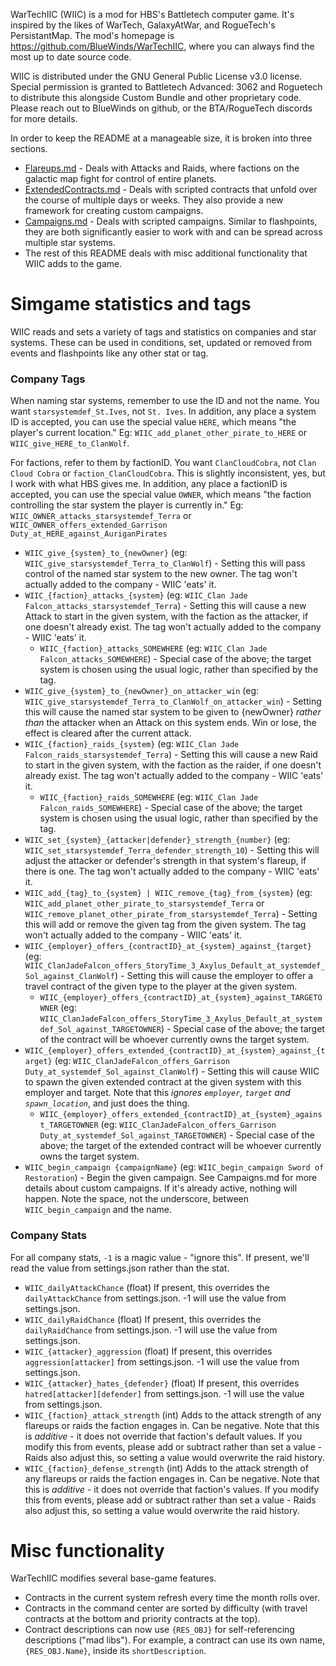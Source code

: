WarTechIIC (WIIC) is a mod for HBS's Battletech computer game. It's inspired by the likes of WarTech, GalaxyAtWar, and RogueTech's PersistantMap. The mod's homepage is https://github.com/BlueWinds/WarTechIIC, where you can always find the most up to date source code.

WIIC is distributed under the GNU General Public License v3.0 license. Special permission is granted to Battletech Advanced: 3062 and Roguetech to distribute this alongside Custom Bundle and other proprietary code. Please reach out to BlueWinds on github, or the BTA/RogueTech discords for more details.

In order to keep the README at a manageable size, it is broken into three sections.
  - [Flareups.md](./Flareups.md) - Deals with Attacks and Raids, where factions on the galactic map fight for control of entire planets.
  - [ExtendedContracts.md](./ExtendedContracts.md) - Deals with scripted contracts that unfold over the course of multiple days or weeks. They also provide a new framework for creating custom campaigns.
  - [Campaigns.md](./Campaigns.md) - Deals with scripted campaigns. Similar to flashpoints, they are both significantly easier to work with and can be spread across multiple star systems.
  - The rest of this README deals with misc additional functionality that WIIC adds to the game.

# Simgame statistics and tags
WIIC reads and sets a variety of tags and statistics on companies and star systems. These can be used in conditions, set, updated or removed from events and flashpoints like any other stat or tag.

### Company Tags
When naming star systems, remember to use the ID and not the name. You want `starsystemdef_St.Ives`, not `St. Ives`. In addition, any place a system ID is accepted, you can use the special value `HERE`, which means "the player's current location." Eg: `WIIC_add_planet_other_pirate_to_HERE` or `WIIC_give_HERE_to_ClanWolf`.

For factions, refer to them by factionID. You want `ClanCloudCobra`, not `Clan Cloud Cobra` or `faction_ClanCloudCobra`. This is slightly inconsistent, yes, but I work with what HBS gives me. In addition, any place a factionID is accepted, you can use the special value `OWNER`, which means "the faction controlling the star system the player is currently in." Eg: `WIIC_OWNER_attacks_starsystemdef_Terra` or `WIIC_OWNER_offers_extended_Garrison Duty_at_HERE_against_AuriganPirates`

  * `WIIC_give_{system}_to_{newOwner}` (eg: `WIIC_give_starsystemdef_Terra_to_ClanWolf`) - Setting this will pass control of the named star system to the new owner. The tag won't actually added to the company - WIIC 'eats' it.
  * `WIIC_{faction}_attacks_{system}` (eg: `WIIC_Clan Jade Falcon_attacks_starsystemdef_Terra`) - Setting this will cause a new Attack to start in the given system, with the faction as the attacker, if one doesn't already exist. The tag won't actually added to the company - WIIC 'eats' it.
    * `WIIC_{faction}_attacks_SOMEWHERE` (eg: `WIIC_Clan Jade Falcon_attacks_SOMEWHERE`) - Special case of the above; the target system is chosen using the usual logic, rather than specified by the tag.
  * `WIIC_give_{system}_to_{newOwner}_on_attacker_win` (eg:  `WIIC_give_starsystemdef_Terra_to_ClanWolf_on_attacker_win`) - Setting this will cause the named star system to be given to {newOwner} *rather than* the attacker when an Attack on this system ends. Win or lose, the effect is cleared after the current attack.
  * `WIIC_{faction}_raids_{system}` (eg: `WIIC_Clan Jade Falcon_raids_starsystemdef_Terra`) - Setting this will cause a new Raid to start in the given system, with the faction as the raider, if one doesn't already exist. The tag won't actually added to the company - WIIC 'eats' it.
    * `WIIC_{faction}_raids_SOMEWHERE` (eg: `WIIC_Clan Jade Falcon_raids_SOMEWHERE`) - Special case of the above; the target system is chosen using the usual logic, rather than specified by the tag.
  * `WIIC_set_{system}_{attacker|defender}_strength_{number}` (eg: `WIIC_set_starsystemdef_Terra_defender_strength_10`) - Setting this will adjust the attacker or defender's strength in that system's flareup, if there is one. The tag won't actually added to the company - WIIC 'eats' it.
  * `WIIC_add_{tag}_to_{system} | WIIC_remove_{tag}_from_{system}` (eg: `WIIC_add_planet_other_pirate_to_starsystemdef_Terra` or `WIIC_remove_planet_other_pirate_from_starsystemdef_Terra`) - Setting this will add or remove the given tag from the given system. The tag won't actually added to the company - WIIC 'eats' it.
  * `WIIC_{employer}_offers_{contractID}_at_{system}_against_{target}` (eg: `WIIC_ClanJadeFalcon_offers_StoryTime_3_Axylus_Default_at_systemdef_Sol_against_ClanWolf`) - Setting this will cause the employer to offer a travel contract of the given type to the player at the given system.
    * `WIIC_{employer}_offers_{contractID}_at_{system}_against_TARGETOWNER` (eg: `WIIC_ClanJadeFalcon_offers_StoryTime_3_Axylus_Default_at_systemdef_Sol_against_TARGETOWNER`) - Special case of the above; the target of the contract will be whoever currently owns the target system.
  * `WIIC_{employer}_offers_extended_{contractID}_at_{system}_against_{target}` (eg: `WIIC_ClanJadeFalcon_offers_Garrison Duty_at_systemdef_Sol_against_ClanWolf`) - Setting this will cause WIIC to spawn the given extended contract at the given system with this employer and target. Note that this *ignores `employer`, `target` and `spawn_location`*, and just does the thing.
    * `WIIC_{employer}_offers_extended_{contractID}_at_{system}_against_TARGETOWNER` (eg: `WIIC_ClanJadeFalcon_offers_Garrison Duty_at_systemdef_Sol_against_TARGETOWNER`) - Special case of the above; the target of the extended contract will be whoever currently owns the target system.
  * `WIIC_begin_campaign {campaignName}` (eg: `WIIC_begin_campaign Sword of Restoration`) - Begin the given campaign. See Campaigns.md for more details about custom campaigns. If it's already active, nothing will happen. Note the space, not the underscore, between `WIIC_begin_campaign` and the name.

### Company Stats
For all company stats, `-1` is a magic value - "ignore this". If present, we'll read the value from settings.json rather than the stat.

  * `WIIC_dailyAttackChance` (float) If present, this overrides the `dailyAttackChance` from settings.json. -1 will use the value from settings.json.
  * `WIIC_dailyRaidChance` (float) If present, this overrides the `dailyRaidChance` from settings.json. -1 will use the value from settings.json.
  * `WIIC_{attacker}_aggression` (float) If present, this overrides `aggression[attacker]` from settings.json. -1 will use the value from settings.json.
  * `WIIC_{attacker}_hates_{defender}` (float) If present, this overrides `hatred[attacker][defender]` from settings.json. -1 will use the value from settings.json.
  * `WIIC_{faction}_attack_strength` (int) Adds to the attack strength of any flareups or raids the faction engages in. Can be negative. Note that this is *additive* - it does not override that faction's default values. If you modify this from events, please add or subtract rather than set a value - Raids also adjust this, so setting a value would overwrite the raid history.
  * `WIIC_{faction}_defense_strength` (int) Adds to the attack strength of any flareups or raids the faction engages in. Can be negative. Note that this is *additive* - it does not override that faction's values. If you modify this from events, please add or subtract rather than set a value - Raids also adjust this, so setting a value would overwrite the raid history.

# Misc functionality
WarTechIIC modifies several base-game features.
  * Contracts in the current system refresh every time the month rolls over.
  * Contracts in the command center are sorted by difficulty (with travel contracts at the bottom and priority contracts at the top).
  * Contract descriptions can now use `{RES_OBJ}` for self-referencing descriptions ("mad libs"). For example, a contract can use its own name, `{RES_OBJ.Name}`, inside its `shortDescription`.
